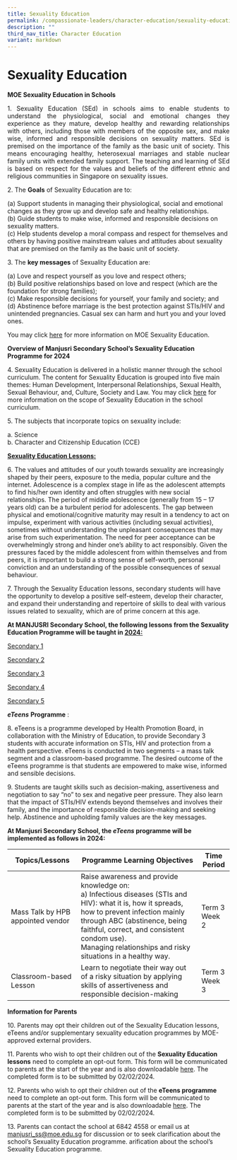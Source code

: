 ```yaml
---
title: Sexuality Education
permalink: /compassionate-leaders/character-education/sexuality-education/
description: ""
third_nav_title: Character Education
variant: markdown
---
```

# Sexuality Education

**MOE Sexuality Education in Schools**

<p style="text-align: justify;">1. Sexuality Education (SEd) in schools aims to enable students to understand the physiological, social and emotional changes they experience as they mature, develop healthy and rewarding relationships with others, including those with members of the opposite sex, and make wise, informed and responsible decisions on sexuality matters. SEd is premised on the importance of the family as the basic unit of society. This means encouraging healthy, heterosexual marriages and stable nuclear family units with extended family support. The teaching and learning of SEd is based on respect for the values and beliefs of the different ethnic and religious communities in Singapore on sexuality issues.
</p>

2\. The <b>Goals</b> of Sexuality Education are to:

(a)	Support students in managing their physiological, social and emotional changes as they grow up and develop safe and healthy relationships. <br>
(b)	Guide students to make wise, informed and responsible decisions on sexuality matters. <br>
(c)	Help students develop a moral compass and respect for themselves and others by having positive mainstream values and attitudes about sexuality that are premised on the family as the basic unit of society. 


3\. The **key messages** of Sexuality Education are:

(a)	Love and respect yourself as you love and respect others;<br>
(b)	Build positive relationships based on love and respect (which are the foundation for strong families);<br>
(c)	Make responsible decisions for yourself, your family and society; and<br>
(d)	Abstinence before marriage is the best protection against STIs/HIV and unintended pregnancies. Casual sex can harm and hurt you and your loved ones.

You may click [here](https://go.gov.sg/moe-sexuality-education)  for more information on MOE Sexuality Education.

**Overview of Manjusri Secondary School’s Sexuality Education Programme for 2024**

4\.	Sexuality Education is delivered in a holistic manner through the school curriculum. The content for Sexuality Education is grouped into five main themes: Human Development, Interpersonal Relationships, Sexual Health, Sexual Behaviour, and, Culture, Society and Law. You may click [here](https://go.gov.sg/moe-sexuality-education-scopehttps://www.moe.gov.sg/programmes/sexuality-education/scope-and-teaching-approach) for more information on the scope of Sexuality Education in the school curriculum.

5\.	The subjects that incorporate topics on sexuality include: 

a.	Science <br>
b.	Character and Citizenship Education (CCE)

**<u>Sexuality Education Lessons:</u>**

6\.	The values and attitudes of our youth towards sexuality are increasingly shaped by their peers, exposure to the media, popular culture and the internet. Adolescence is a complex stage in life as the adolescent attempts to find his/her own identity and often struggles with new social relationships. The period of middle adolescence (generally from 15 – 17 years old) can be a turbulent period for adolescents. The gap between physical and emotional/cognitive maturity may result in a tendency to act on impulse, experiment with various activities (including sexual activities), sometimes without understanding the unpleasant consequences that may arise from such experimentation. The need for peer acceptance can be overwhelmingly strong and hinder one’s ability to act responsibly.  Given the pressures faced by the middle adolescent from within themselves and from peers, it is important to build a strong sense of self-worth, personal conviction and an understanding of the possible consequences of sexual behaviour. 

7\.	Through the Sexuality Education lessons, secondary students will have the opportunity to develop a positive self-esteem, develop their character, and expand their understanding and repertoire of skills to deal with various issues related to sexuality, which are of prime concern at this age. 


**At MANJUSRI Secondary School, the following lessons from the Sexuality Education Programme will be taught in&nbsp;<u>2024:</u>**

[Secondary 1](/files/SED/2024_Info_on_SEd_for_Sec_1.pdf)

[Secondary 2](/files/SED/2024_Info_on_SEd_for_Sec_2.pdf)

[Secondary 3](/files/SED/2024_Info_on_SEd_for_Sec_3.pdf)

[Secondary 4](/files/SED/2024_Info_on_SEd_for_Sec_4.pdf)

[Secondary 5](/files/SED/2024_Info_on_SEd_for_Sec_5.pdf)

_**eTeens**_&nbsp;**Programme**&nbsp;:

8\.	eTeens is a programme developed by Health Promotion Board, in collaboration with the Ministry of Education, to provide Secondary 3 students with accurate information on STIs, HIV and protection from a health perspective. eTeens is conducted in two segments – a mass talk segment and a classroom-based programme. The desired outcome of the eTeens programme is that students are empowered to make wise, informed and sensible decisions.

9\.	Students are taught skills such as decision-making, assertiveness and negotiation to say “no” to sex and negative peer pressure. They also learn that the impact of STIs/HIV extends beyond themselves and involves their family, and the importance of responsible decision-making and seeking help. Abstinence and upholding family values are the key messages. 


**At Manjusri Secondary School, the&nbsp;_eTeens_&nbsp;programme will be implemented as follows in 2024:**

| Topics/Lessons          | Programme Learning Objectives            | Time Period       |
|----------------|----------------|-------------------|
| Mass Talk by HPB appointed vendor | Raise awareness and provide knowledge on:<br>a)	Infectious diseases (STIs and HIV): what it is, how it spreads, how to prevent infection mainly through ABC (abstinence, being faithful, correct, and consistent condom use).<br>Managing relationships and risky situations in a healthy way.<br> | Term 3 <br>Week 2 |
| Classroom-based Lesson            |Learn to negotiate their way out of a risky situation by applying skills of assertiveness and responsible decision-making | Term 3 <br>Week 3 |



**Information for Parents**

10\.	Parents may opt their children out of the Sexuality Education lessons, eTeens and/or supplementary sexuality education programmes by MOE-approved external providers. 

11\.	Parents who wish to opt their children out of the **Sexuality Education lessons** need to complete an opt-out form. This form will be communicated to parents at the start of the year and is also downloadable [here](/files/SED/SEd_Website_Annex_A.pdf). The completed form is to be submitted by 02/02/2024. 

12\.	Parents who wish to opt their children out of the **eTeens programme** need to complete an opt-out form. This form will be communicated to parents at the start of the year and is also downloadable [here](/files/SED/SEd_Website_Annex_B.pdf).  The completed form is to be submitted by 02/02/2024.

13\.	Parents can contact the school at 6842 4558 or email us at manjusri_ss@moe.edu.sg for discussion or to seek clarification about the school’s Sexuality Education programme.
arification about the school’s Sexuality Education programme.<p></p>